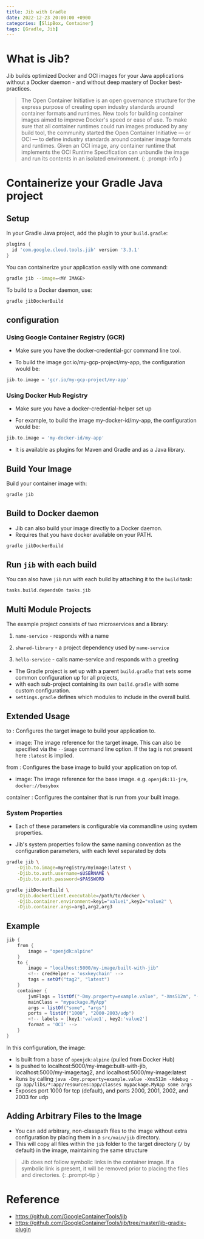 ```yaml
---
title: Jib with Gradle
date: 2022-12-23 20:00:00 +0900
categories: [SlipBox, Container]
tags: [Gradle, Jib]
---
```


# What is Jib?
Jib builds optimized Docker and OCI images for your Java applications without a Docker daemon - and without deep mastery of Docker best-practices. 

> The Open Container Initiative is an open governance structure for the express purpose of creating open industry standards around container formats and runtimes. New tools for building container images aimed to improve Docker's speed or ease of use. To make sure that all container runtimes could run images produced by any build tool, the community started the Open Container Initiative — or OCI — to define industry standards around container image formats and runtimes. Given an OCI image, any container runtime that implements the OCI Runtime Specification can unbundle the image and run its contents in an isolated environment.
{: .prompt-info }

# Containerize your Gradle Java project

## Setup

In your Gradle Java project, add the plugin to your `build.gradle`:

```gradle
plugins {
  id 'com.google.cloud.tools.jib' version '3.3.1'
}
```

You can containerize your application easily with one command:

```bash
gradle jib --image=<MY IMAGE>
```

To build to a Docker daemon, use:

```bash
gradle jibDockerBuild
```

## configuration

### Using Google Container Registry (GCR)

- Make sure you have the docker-credential-gcr command line tool.

- To build the image gcr.io/my-gcp-project/my-app, the configuration would be:

```gradle
jib.to.image = 'gcr.io/my-gcp-project/my-app'
```

### Using Docker Hub Registry

- Make sure you have a docker-credential-helper set up

- For example, to build the image my-docker-id/my-app, the configuration would be:

```gradle
jib.to.image = 'my-docker-id/my-app'
```

- It is available as plugins for Maven and Gradle and as a Java library.

## Build Your Image

Build your container image with:

```bash
gradle jib
```

## Build to Docker daemon

- Jib can also build your image directly to a Docker daemon.
- Requires that you have docker available on your PATH.

```bash
gradle jibDockerBuild
```

## Run `jib` with each build

You can also have `jib` run with each build by attaching it to the `build` task:

```gradle
tasks.build.dependsOn tasks.jib
```

## Multi Module Projects

The example project consists of two microservices and a library:

1. `name-service` - responds with a name

2. `shared-library` - a project dependency used by `name-service`

3. `hello-service` - calls name-service and responds with a greeting

- The Gradle project is set up with a parent `build.gradle` that sets some common configuration up for all projects, 
- with each sub-project containing its own `build.gradle` with some custom configuration. 
- `settings.gradle` defines which modules to include in the overall build.



## Extended Usage

to : Configures the target image to build your application to.

- image: The image reference for the target image. This can also be specified via the `--image` command line option. If the tag is not present here `:latest` is implied.

from : Configures the base image to build your application on top of.

- image: The image reference for the base image. e.g. `openjdk:11-jre`, `docker://busybox`

container : Configures the container that is run from your built image.

### System Properties

- Each of these parameters is configurable via commandline using system properties.

- Jib's system properties follow the same naming convention as the configuration parameters, with each level separated by dots

```bash
gradle jib \
    -Djib.to.image=myregistry/myimage:latest \
    -Djib.to.auth.username=$USERNAME \
    -Djib.to.auth.password=$PASSWORD

gradle jibDockerBuild \
    -Djib.dockerClient.executable=/path/to/docker \
    -Djib.container.environment=key1="value1",key2="value2" \
    -Djib.container.args=arg1,arg2,arg3
```

## Example

```gradle
jib {
    from {
        image = "openjdk:alpine"
    }
    to {
        image = "localhost:5000/my-image/built-with-jib"
        <!-- credHelper = 'osxkeychain' -->
        tags = setOf("tag2", "latest")
    }
    container {
        jvmFlags = listOf("-Dmy.property=example.value", "-Xms512m", "-Xdebug")
        mainClass = "mypackage.MyApp"
        args = listOf("some", "args")
        ports = listOf("1000", "2000-2003/udp")
        <!-- labels = [key1:'value1', key2:'value2']
        format = 'OCI' -->
    }
}
```

In this configuration, the image:

- Is built from a base of `openjdk:alpine` (pulled from Docker Hub)
- Is pushed to localhost:5000/my-image:built-with-jib, localhost:5000/my-image:tag2, and localhost:5000/my-image:latest
- Runs by calling `java -Dmy.property=example.value -Xms512m -Xdebug -cp app/libs/*:app/resources:app/classes mypackage.MyApp some args`
- Exposes port 1000 for tcp (default), and ports 2000, 2001, 2002, and 2003 for udp

## Adding Arbitrary Files to the Image

- You can add arbitrary, non-classpath files to the image without extra configuration by placing them in a `src/main/jib` directory.
- This will copy all files within the `jib` folder to the target directory (`/` by default) in the image, maintaining the same structure
> Jib does not follow symbolic links in the container image. If a symbolic link is present, it will be removed prior to placing the files and directories.
{: .prompt-tip }


# Reference
- https://github.com/GoogleContainerTools/jib
- https://github.com/GoogleContainerTools/jib/tree/master/jib-gradle-plugin
